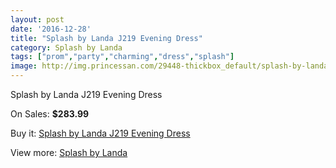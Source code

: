 ```yaml
---
layout: post
date: '2016-12-28'
title: "Splash by Landa J219 Evening Dress"
category: Splash by Landa
tags: ["prom","party","charming","dress","splash"]
image: http://img.princessan.com/29448-thickbox_default/splash-by-landa-j219-evening-dress.jpg
---
```

Splash by Landa J219 Evening Dress

On Sales: **$283.99**
<a href="https://www.princessan.com/en/13459-splash-by-landa-j219-evening-dress.html"><amp-img layout="responsive" width="600" height="600" src="//img.princessan.com/29448-thickbox_default/splash-by-landa-j219-evening-dress.jpg" alt="Splash by Landa J219 Evening Dress 0" /></a>

Buy it: [Splash by Landa J219 Evening Dress](https://www.princessan.com/en/13459-splash-by-landa-j219-evening-dress.html "Splash by Landa J219 Evening Dress")

View more: [Splash by Landa](https://www.princessan.com/en/97- "Splash by Landa")